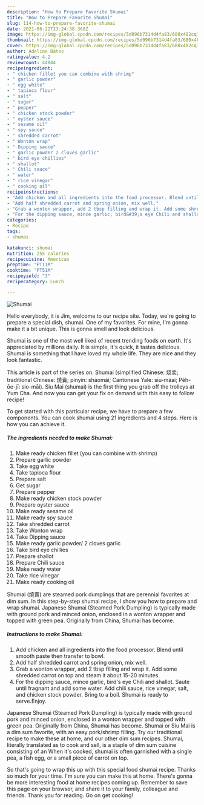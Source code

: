 ```yaml
---
description: "How to Prepare Favorite Shumai"
title: "How to Prepare Favorite Shumai"
slug: 114-how-to-prepare-favorite-shumai
date: 2021-06-22T23:24:38.368Z
image: https://img-global.cpcdn.com/recipes/5d096b7314d4fa83/680x482cq70/shumai-recipe-main-photo.jpg
thumbnail: https://img-global.cpcdn.com/recipes/5d096b7314d4fa83/680x482cq70/shumai-recipe-main-photo.jpg
cover: https://img-global.cpcdn.com/recipes/5d096b7314d4fa83/680x482cq70/shumai-recipe-main-photo.jpg
author: Adeline Bates
ratingvalue: 4.2
reviewcount: 44844
recipeingredient:
- " chicken fillet you can combine with shrimp"
- " garlic powder"
- " egg white"
- " tapioca flour"
- " salt"
- " sugar"
- " pepper"
- " chicken stock powder"
- " oyster sauce"
- " sesame oil"
- " spy sauce"
- " shredded carrot"
- " Wonton wrap"
- " Dipping sauce"
- " garlic powder 2 cloves garlic"
- " bird eye chillies"
- " shallot"
- " Chili sauce"
- " water"
- " rice vinegar"
- " cooking oil"
recipeinstructions:
- "Add chicken and all ingredients into the food processor. Blend until smooth paste then transfer to bowl."
- "Add half shredded carrot and spring onion, mix well."
- "Grab a wonton wrapper, add 2 tbsp filling and wrap it. Add some shredded carrot on top and steam it about 15-20 minutes."
- "For the dipping sauce, mince garlic, bird&#39;s eye Chili and shallot. Saute until fragnant and add some water. Add chili sauce, rice vinegar, salt, and chicken stock powder. Bring to a boil. Shumai is ready to serve.Enjoy."
categories:
- Recipe
tags:
- shumai

katakunci: shumai 
nutrition: 255 calories
recipecuisine: American
preptime: "PT11M"
cooktime: "PT51M"
recipeyield: "3"
recipecategory: Lunch

---
```



![Shumai](https://img-global.cpcdn.com/recipes/5d096b7314d4fa83/680x482cq70/shumai-recipe-main-photo.jpg)

Hello everybody, it is Jim, welcome to our recipe site. Today, we're going to prepare a special dish, shumai. One of my favorites. For mine, I'm gonna make it a bit unique. This is gonna smell and look delicious.

Shumai is one of the most well liked of recent trending foods on earth. It's appreciated by millions daily. It is simple, it's quick, it tastes delicious. Shumai is something that I have loved my whole life. They are nice and they look fantastic.

This article is part of the series on. Shumai (simplified Chinese: 烧卖; traditional Chinese: 燒賣; pinyin: shāomài; Cantonese Yale: sīu-máai; Pe̍h-ōe-jī: sio-māi). Siu Mai (shumai) is the first thing you grab off the trolleys at Yum Cha. And now you can get your fix on demand with this easy to follow recipe!


To get started with this particular recipe, we have to prepare a few components. You can cook shumai using 21 ingredients and 4 steps. Here is how you can achieve it.

<!--inarticleads1-->

##### The ingredients needed to make Shumai:

1. Make ready  chicken fillet (you can combine with shrimp)
1. Prepare  garlic powder
1. Take  egg white
1. Take  tapioca flour
1. Prepare  salt
1. Get  sugar
1. Prepare  pepper
1. Make ready  chicken stock powder
1. Prepare  oyster sauce
1. Make ready  sesame oil
1. Make ready  spy sauce
1. Take  shredded carrot
1. Take  Wonton wrap
1. Take  Dipping sauce
1. Make ready  garlic powder/ 2 cloves garlic
1. Take  bird eye chillies
1. Prepare  shallot
1. Prepare  Chili sauce
1. Make ready  water
1. Take  rice vinegar
1. Make ready  cooking oil


Shumai (燒賣) are steamed pork dumplings that are perennial favorites at dim sum. In this step-by-step shumai recipe, I show you how to prepare and wrap shumai. Japanese Shumai (Steamed Pork Dumpling) is typically made with ground pork and minced onion, enclosed in a wonton wrapper and topped with green pea. Originally from China, Shumai has become. 

<!--inarticleads2-->

##### Instructions to make Shumai:

1. Add chicken and all ingredients into the food processor. Blend until smooth paste then transfer to bowl.
1. Add half shredded carrot and spring onion, mix well.
1. Grab a wonton wrapper, add 2 tbsp filling and wrap it. Add some shredded carrot on top and steam it about 15-20 minutes.
1. For the dipping sauce, mince garlic, bird&#39;s eye Chili and shallot. Saute until fragnant and add some water. Add chili sauce, rice vinegar, salt, and chicken stock powder. Bring to a boil. Shumai is ready to serve.Enjoy.


Japanese Shumai (Steamed Pork Dumpling) is typically made with ground pork and minced onion, enclosed in a wonton wrapper and topped with green pea. Originally from China, Shumai has become. Shumai or Siu Mai is a dim sum favorite, with an easy pork/shrimp filling. Try our traditional recipe to make these at home, and our other dim sum recipes. Shumai, literally translated as to cook and sell, is a staple of dim sum cuisine consisting of an When it&#39;s cooked, shumai is often garnished with a single pea, a fish egg, or a small piece of carrot on top. 

So that's going to wrap this up with this special food shumai recipe. Thanks so much for your time. I'm sure you can make this at home. There's gonna be more interesting food at home recipes coming up. Remember to save this page on your browser, and share it to your family, colleague and friends. Thank you for reading. Go on get cooking!
